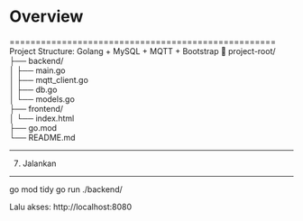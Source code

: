 # Overview
===================================================
Project Structure: Golang + MySQL + MQTT + Bootstrap
📁 project-root/  
├── backend/  
│   ├── main.go  
│   ├── mqtt_client.go  
│   ├── db.go  
│   └── models.go  
├── frontend/  
│   └── index.html  
├── go.mod  
└── README.md  
  
--------------------------------------------------
7. Jalankan
--------------------------------------------------
go mod tidy
go run ./backend/

Lalu akses: http://localhost:8080
